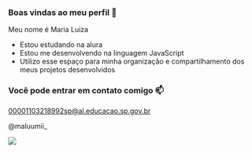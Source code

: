 ### Boas vindas ao meu perfil 💙

Meu nome é Maria Luiza

- Estou estudando na alura
- Estou me desenvolvendo na linguagem JavaScript
- Utilizo esse espaço para minha organização e compartilhamento dos meus projetos desenvolvidos

### Você pode entrar em contato comigo 📫

00001103218992sp@al.educacao.sp.gov.br

@maluumii_

![](https://tenor.com/bWapy.gif)
